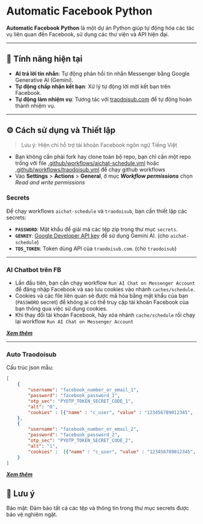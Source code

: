 # Automatic Facebook Python  

**Automatic Facebook Python** là một dự án Python giúp tự động hóa các tác vụ liên quan đến Facebook, sử dụng các thư viện và API hiện đại.  

---

## 🚀 Tính năng hiện tại  

- **AI trả lời tin nhắn**: Tự động phản hồi tin nhắn Messenger bằng Google Generative AI (Gemini).  
- **Tự động chấp nhận kết bạn**: Xử lý tự động lời mời kết bạn trên Facebook.  
- **Tự động làm nhiệm vụ**: Tương tác với [traodoisub.com](https://traodoisub.com) để tự động hoàn thành nhiệm vụ.  

---

## ⚙️ Cách sử dụng và Thiết lập

> Lưu ý: Hiện chỉ hỗ trợ tài khoản Facebook ngôn ngữ Tiếng Việt

- Bạn không cần phải fork hay clone toàn bộ repo, bạn chỉ cần một repo trống với file [.github/workflows/aichat-schedule.yml](.github/workflows/aichat-schedule.yml) hoặc [.github/workflows/traodoisub.yml](.github/workflows/traodoisub.yml) để chạy github workflows
- Vào **Settings** > **Actions** > **General**, ở mục ***Workflow permissions*** chọn *Read and write permissions*

### Secrets

Để chạy workflows `aichat-schedule` và `traodoisub`, bạn cần thiết lập các secrets:  

- **`PASSWORD`**: Mật khẩu để giải mã các tệp zip trong thư mục `secrets`.
- **`GENKEY`**: [Google Developer API key](https://aistudio.google.com/app/apikey) để sử dụng Gemini AI.  (cho `aichat-schedule`)
- **`TDS_TOKEN`**: Token dùng API của `traodoisub.com`. (cho `traodoisub`)

---

### AI Chatbot trên FB

- Lần đầu tiên, bạn cần chạy workflow `Run AI Chat on Messenger Account` để đăng nhập Facebook và sao lưu cookies vào nhánh `caches/schedule`.
- Cookies và các file liên quan sẽ được mã hóa bằng mật khẩu của bạn (`PASSWORD` secret) để không ai có thể truy cập tài khoản Facebook của bạn thông qua việc sử dụng cookies.
- Khi thay đổi tài khoản Facebook, hãy xóa nhánh `cache/schedule` rồi chạy lại workflow `Run AI Chat on Messenger Account`

***[Xem thêm](docs/aichat-schedule.md)***

---

### Auto Traodoisub 

Cấu trúc json mẫu:

```json
[
    {
        "username": "facebook_number_or_email_1",
        "password": "facebook_password_1",
        "otp_sec": "PYOTP_TOKEN_SECRET_CODE_1",
        "alt": "0",
        "cookies" : [{"name" : "c_user", "value" : "123456789012345", ... }, ...] or strings pair "c_user=123456789012345;name=val2;..."
    },
    {
        "username": "facebook_number_or_email_2",
        "password": "facebook_password_2",
        "otp_sec": "PYOTP_TOKEN_SECRET_CODE_2",
        "alt": "1",
        "cookies" :  [{"name" : "c_user", "value" : "123456789012345", ... }, ...] or strings pair "c_user=123456789012345;name=val2;..."
    }
]
```


***[Xem thêm](docs/traodoisub.md)***


## 📌 Lưu ý

Bảo mật: Đảm bảo tất cả các tệp và thông tin trong thư mục secrets được bảo vệ nghiêm ngặt.

